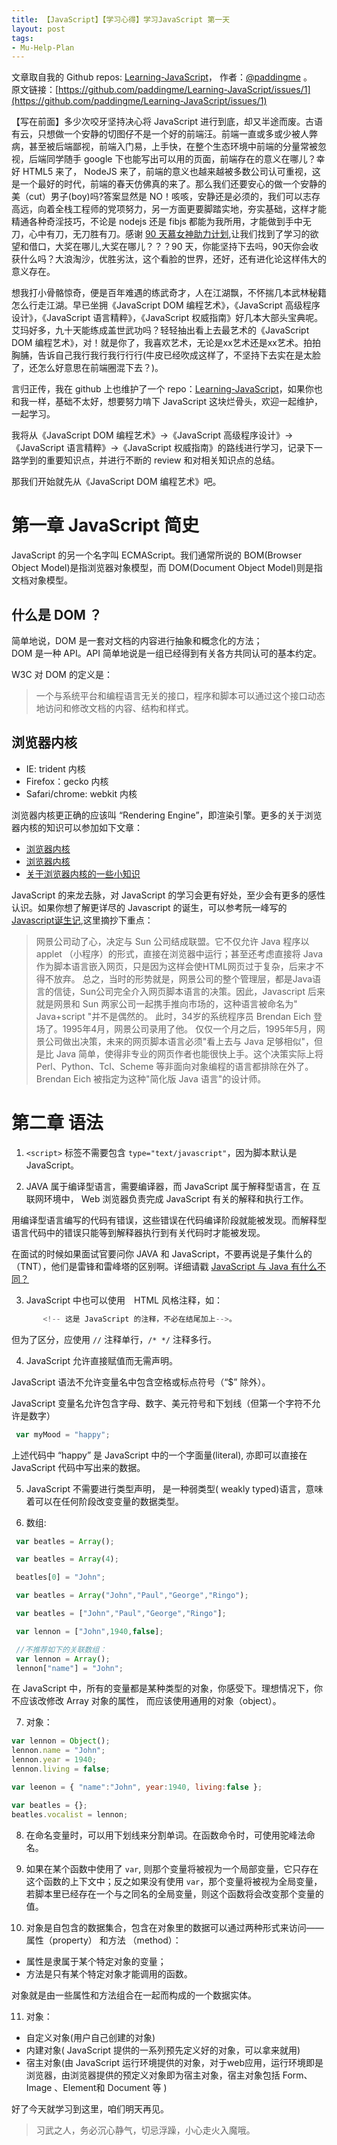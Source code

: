 ```yaml
---
title: 【JavaScript】【学习心得】学习JavaScript 第一天
layout: post
tags:
- Mu-Help-Plan
---
```



 文章取自我的 Github  repos: [Learning-JavaScript](https://github.com/paddingme/Learning-JavaScript)， 作者：[@paddingme](http://padding.me/about.html) 。  
原文链接：[https://github.com/paddingme/Learning-JavaScript/issues/1](https://github.com/paddingme/Learning-JavaScript/issues/1)

【写在前面】多少次咬牙坚持决心将 JavaScript 进行到底，却又半途而废。古语有云，只想做一个安静的切图仔不是一个好的前端汪。前端一直或多或少被人弊病，甚至被后端鄙视，前端入门易，上手快，在整个生态环境中前端的分量常被忽视，后端同学随手 google 下也能写出可以用的页面，前端存在的意义在哪儿？幸好 HTML5 来了， NodeJS 来了，前端的意义也越来越被多数公司认可重视，这是一个最好的时代，前端的春天仿佛真的来了。那么我们还要安心的做一个安静的美（cut）男子(boy)吗?答案显然是 NO！咳咳，安静还是必须的，我们可以志存高远，向着全栈工程师的党项努力，另一方面更要脚踏实地，夯实基础，这样才能精通各种奇淫技巧，不论是 nodejs 还是 fibjs 都能为我所用，才能做到手中无刀，心中有刀，无刀胜有刀。感谢 [90 天慕女神助力计划](http://www.imooc.com/wenda/detail/234205),让我们找到了学习的欲望和借口，大奖在哪儿,大奖在哪儿？？？90 天，你能坚持下去吗，90天你会收获什么吗？大浪淘沙，优胜劣汰，这个看脸的世界，还好，还有进化论这样伟大的意义存在。


想我打小骨骼惊奇，便是百年难遇的练武奇才，人在江湖飘，不怀揣几本武林秘籍怎么行走江湖。早已坐拥《JavaScript DOM 编程艺术》，《JavaScript 高级程序设计》，《JavaScript 语言精粹》，《JavaScript 权威指南》好几本大部头宝典呢。艾玛好多，九十天能练成盖世武功吗？轻轻抽出看上去最艺术的《JavaScript DOM 编程艺术》，对！就是你了，我喜欢艺术，无论是xx艺术还是xx艺术。拍拍胸脯，告诉自己我行我行我行行行(牛皮已经吹成这样了，不坚持下去实在是太脸了，还怎么好意思在前端圈混下去？)。

言归正传，我在 github 上也维护了一个 repo：[Learning-JavaScript](https://github.com/paddingme/Learning-JavaScript)，如果你也和我一样，基础不太好，想要努力啃下 JavaScript 这块烂骨头，欢迎一起维护，一起学习。

我将从《JavaScript DOM 编程艺术》->《JavaScript 高级程序设计》->《JavaScript 语言精粹》->《JavaScript 权威指南》的路线进行学习，记录下一路学到的重要知识点，并进行不断的 review 和对相关知识点的总结。

那我们开始就先从《JavaScript DOM 编程艺术》吧。

# 第一章 JavaScript 简史

JavaScript 的另一个名字叫 ECMAScript。我们通常所说的 BOM(Browser Object Model)是指浏览器对象模型，而 DOM(Document Object Model)则是指文档对象模型。

## 什么是 DOM ？
简单地说，DOM 是一套对文档的内容进行抽象和概念化的方法；  
DOM 是一种 API。API 简单地说是一组已经得到有关各方共同认可的基本约定。

W3C 对 DOM 的定义是：

> 一个与系统平台和编程语言无关的接口，程序和脚本可以通过这个接口动态地访问和修改文档的内容、结构和样式。

## 浏览器内核
 - IE: trident 内核
 - Firefox：gecko 内核
 - Safari/chrome: webkit 内核

浏览器内核更正确的应该叫 “Rendering Engine”，即渲染引擎。更多的关于浏览器内核的知识可以参加如下文章：
- [浏览器内核](http://baike.baidu.com/view/1369399.htm)
- [浏览器内核](http://www.baike.com/wiki/%E6%B5%8F%E8%A7%88%E5%99%A8%E5%86%85%E6%A0%B8)
- [关于浏览器内核的一些小知识](http://www.iplaysoft.com/browsers-engine.html)


 JavaScript 的来龙去脉，对 JavaScript 的学习会更有好处，至少会有更多的感性认识。如果你想了解更详尽的 Javascript  的诞生，可以参考阮一峰写的 [Javascript诞生记](http://www.ruanyifeng.com/blog/2011/06/birth_of_javascript.html),这里摘抄下重点：

>网景公司动了心，决定与 Sun 公司结成联盟。它不仅允许 Java 程序以 applet （小程序）的形式，直接在浏览器中运行；甚至还考虑直接将 Java 作为脚本语言嵌入网页，只是因为这样会使HTML网页过于复杂，后来才不得不放弃。
总之，当时的形势就是，网景公司的整个管理层，都是Java语言的信徒，Sun公司完全介入网页脚本语言的决策。因此，Javascript 后来就是网景和 Sun 两家公司一起携手推向市场的，这种语言被命名为" Java+script "并不是偶然的。
此时，34岁的系统程序员 Brendan Eich 登场了。1995年4月，网景公司录用了他。
仅仅一个月之后，1995年5月，网景公司做出决策，未来的网页脚本语言必须"看上去与 Java 足够相似"，但是比 Java 简单，使得非专业的网页作者也能很快上手。这个决策实际上将 Perl、Python、Tcl、Scheme 等非面向对象编程的语言都排除在外了。
Brendan Eich 被指定为这种"简化版 Java 语言"的设计师。


#  第二章 语法

1. `<script>` 标签不需要包含 `type="text/javascript"`，因为脚本默认是 JavaScript。

2. JAVA 属于编译型语言，需要编译器，而 JavaScript 属于解释型语言，在 互联网环境中， Web 浏览器负责完成 JavaScript 有关的解释和执行工作。

 用编译型语言编写的代码有错误，这些错误在代码编译阶段就能被发现。而解释型语言代码中的错误只能等到解释器执行到有关代码时才能被发现。

 在面试的时候如果面试官要问你 JAVA 和 JavaScript，不要再说是子集什么的（TNT），他们是雷锋和雷峰塔的区别啊。详细请戳 [JavaScript 与 Java 有什么不同？](https://www.java.com/zh_CN/download/faq/java_javascript.xml)

3. JavaScript 中也可以使用　HTML 风格注释，如：

 ```javascript
        <!-- 这是 JavaScript 的注释，不必在结尾加上-->。
 ```

 但为了区分，应使用 `//` 注释单行，`/* */` 注释多行。

4. JavaScript 允许直接赋值而无需声明。

 JavaScript 语法不允许变量名中包含空格或标点符号（“$” 除外）。

 JavaScript  变量名允许包含字母、数字、美元符号和下划线（但第一个字符不允许是数字）

 ```javascript
  var myMood = "happy";
 ```

 上述代码中 “happy” 是 JavaScript 中的一个字面量(literal), 亦即可以直接在 JavaScript 代码中写出来的数据。

5. JavaScript 不需要进行类型声明， 是一种弱类型( weakly typed)语言，意味着可以在任何阶段改变变量的数据类型。

6. 数组:

 ```javascript
  var beatles = Array();

  var beatles = Array(4);

  beatles[0] = "John";

  var beatles = Array("John","Paul","George","Ringo");

  var beatles = ["John","Paul","George","Ringo"];

  var lennon = ["John",1940,false];

  //不推荐如下的关联数组：
  var lennon = Array();
  lennon["name"] = "John";
 ```

 在  JavaScript 中，所有的变量都是某种类型的对象，你感受下。理想情况下，你不应该改修改 Array 对象的属性， 而应该使用通用的对象（object）。

7. 对象：

 ```javascript
 var lennon = Object();
 lennon.name = "John";
 lennon.year = 1940;
 lennon.living = false;

 var leenon = { "name":"John", year:1940, living:false };

 var beatles = {};
 beatles.vocalist = lennon;

 ```


8. 在命名变量时，可以用下划线来分割单词。在函数命令时，可使用驼峰法命名。

9. 如果在某个函数中使用了 `var`, 则那个变量将被视为一个局部变量，它只存在这个函数的上下文中；反之如果没有使用 `var`，那个变量将被视为全局变量，若脚本里已经存在一个与之同名的全局变量，则这个函数将会改变那个变量的值。

10. 对象是自包含的数据集合，包含在对象里的数据可以通过两种形式来访问——属性（property） 和方法 （method）：
 - 属性是隶属于某个特定对象的变量；
 - 方法是只有某个特定对象才能调用的函数。

 对象就是由一些属性和方法组合在一起而构成的一个数据实体。


11. 对象：
 - 自定义对象(用户自己创建的对象)
 - 内建对象( JavaScript 提供的一系列预先定义好的对象，可以拿来就用)
 - 宿主对象(由 JavaScript 运行环境提供的对象，对于web应用，运行环境即是浏览器，由浏览器提供的预定义对象即为宿主对象，宿主对象包括 Form、Image 、Element和 Document 等 )


好了今天就学习到这里，咱们明天再见。

> 习武之人，务必沉心静气，切忌浮躁，小心走火入魔哦。